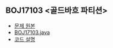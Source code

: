 ## BOJ17103 <골드바흐 파티션>

- [문제 원본](https://www.acmicpc.net/problem/17103)
- [BOJ17103.java](BOJ17103.java)
- [코드 설명](https://yback.oopy.io/750ee23c-e0c6-475d-aa01-075942959508)
